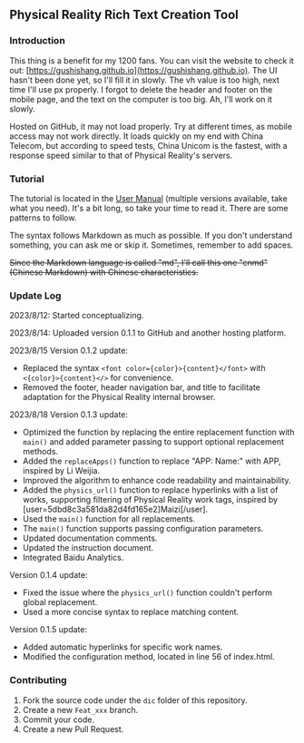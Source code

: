 ## Physical Reality Rich Text Creation Tool

### Introduction

This thing is a benefit for my 1200 fans. You can visit the website to check it out: [https://gushishang.github.io](https://gushishang.github.io). The UI hasn't been done yet, so I'll fill it in slowly. The vh value is too high, next time I'll use px properly. I forgot to delete the header and footer on the mobile page, and the text on the computer is too big. Ah, I'll work on it slowly.

Hosted on GitHub, it may not load properly. Try at different times, as mobile access may not work directly. It loads quickly on my end with China Telecom, but according to speed tests, China Unicom is the fastest, with a response speed similar to that of Physical Reality's servers.

### Tutorial

The tutorial is located in the [User Manual](https://gitee.com/shang-yicheng/richtext/blob/master/help.md) (multiple versions available, take what you need). It's a bit long, so take your time to read it. There are some patterns to follow.

The syntax follows Markdown as much as possible. If you don't understand something, you can ask me or skip it. Sometimes, remember to add spaces.

~~Since the Markdown language is called "md", I'll call this one "cnmd" (Chinese Markdown) with Chinese characteristics.~~

### Update Log

2023/8/12: Started conceptualizing.

2023/8/14: Uploaded version 0.1.1 to GitHub and another hosting platform.

2023/8/15 Version 0.1.2 update:
- Replaced the syntax `<font color={color}>{content}</font>` with `<{color}>{content}</>` for convenience. 
- Removed the footer, header navigation bar, and title to facilitate adaptation for the Physical Reality internal browser.

2023/8/18 Version 0.1.3 update:
- Optimized the function by replacing the entire replacement function with `main()` and added parameter passing to support optional replacement methods.
- Added the `replaceApps()` function to replace "APP: Name:" with APP, inspired by Li Weijia.
- Improved the algorithm to enhance code readability and maintainability.
- Added the `physics_url()` function to replace hyperlinks with a list of works, supporting filtering of Physical Reality work tags, inspired by [user=5dbd8c3a581da82d4fd165e2]Maizi[/user].
- Used the `main()` function for all replacements.
- The `main()` function supports passing configuration parameters.
- Updated documentation comments.
- Updated the instruction document.
- Integrated Baidu Analytics.

Version 0.1.4 update:
- Fixed the issue where the `physics_url()` function couldn't perform global replacement.
- Used a more concise syntax to replace matching content.

Version 0.1.5 update:
- Added automatic hyperlinks for specific work names.
- Modified the configuration method, located in line 56 of index.html.

### Contributing
1. Fork the source code under the `dic` folder of this repository.
2. Create a new `Feat_xxx` branch.
3. Commit your code.
4. Create a new Pull Request.